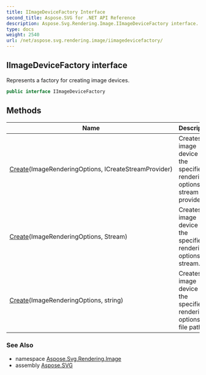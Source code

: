 ```yaml
---
title: IImageDeviceFactory Interface
second_title: Aspose.SVG for .NET API Reference
description: Aspose.Svg.Rendering.Image.IImageDeviceFactory interface. Represents a factory for creating image devices
type: docs
weight: 2540
url: /net/aspose.svg.rendering.image/iimagedevicefactory/
---
```

## IImageDeviceFactory interface

Represents a factory for creating image devices.

```csharp
public interface IImageDeviceFactory
```

## Methods

| Name | Description |
| --- | --- |
| [Create](../../aspose.svg.rendering.image/iimagedevicefactory/create/#create)(ImageRenderingOptions, ICreateStreamProvider) | Creates an image device with the specified rendering options and stream provider. |
| [Create](../../aspose.svg.rendering.image/iimagedevicefactory/create/#create_1)(ImageRenderingOptions, Stream) | Creates an image device with the specified rendering options and stream. |
| [Create](../../aspose.svg.rendering.image/iimagedevicefactory/create/#create_2)(ImageRenderingOptions, string) | Creates an image device with the specified rendering options and file path. |

### See Also

* namespace [Aspose.Svg.Rendering.Image](../../aspose.svg.rendering.image/)
* assembly [Aspose.SVG](../../)
